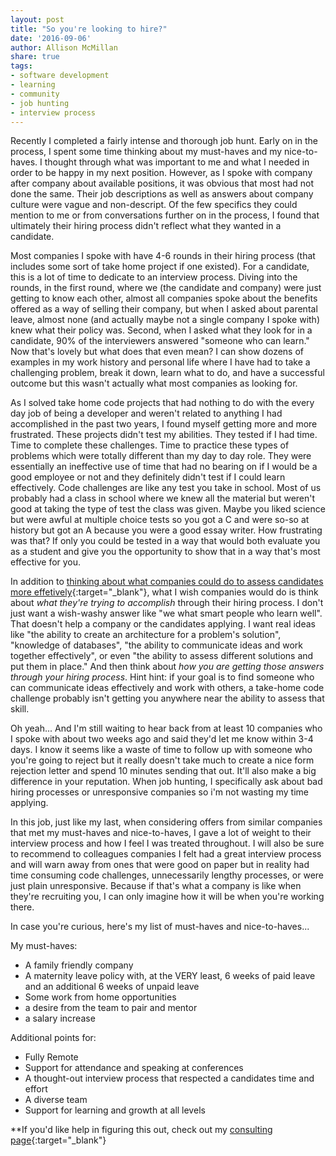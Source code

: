 ```yaml
---
layout: post
title: "So you're looking to hire?"
date: '2016-09-06'
author: Allison McMillan
share: true
tags:
- software development
- learning
- community
- job hunting
- interview process
---
```


Recently I completed a fairly intense and thorough job hunt. Early on in the process, I spent some time thinking about my must-haves and my nice-to-haves. I thought through what was important to me and what I needed in order to be happy in my next position. However, as I spoke with company after company about available positions, it was obvious that most had not done the same. Their job descriptions as well as answers about company culture were vague and non-descript. Of the few specifics they could mention to me or from conversations further on in the process, I found that ultimately their hiring process didn't reflect what they wanted in a candidate.

Most companies I spoke with have 4-6 rounds in their hiring process (that includes some sort of take home project if one existed). For a candidate, this is a lot of time to dedicate to an interview process. Diving into the rounds, in the first round, where we (the candidate and company) were just getting to know each other, almost all companies spoke about the benefits offered as a way of selling their company, but when I asked about parental leave, almost none (and actually maybe not a single company I spoke with) knew what their policy was. Second, when I asked what they look for in a candidate, 90% of the interviewers answered "someone who can learn." Now that's lovely but what does that even mean? I can show dozens of examples in my work history and personal life where I have had to take a challenging problem, break it down, learn what to do, and have a successful outcome but this wasn't actually what most companies as looking for.

As I solved take home code projects that had nothing to do with the every day job of being a developer and weren't related to anything I had accomplished in the past two years, I found myself getting more and more frustrated. These projects didn't test my abilities. They tested if I had time. Time to complete these challenges. Time to practice these types of problems which were totally different than my day to day role. They were essentially an ineffective use of time that had no bearing on if I would be a good employee or not and they definitely didn't test if I could learn effectively. Code challenges are like any test you take in school. Most of us probably had a class in school where we knew all the material but weren't good at taking the type of test the class was given. Maybe you liked science but were awful at multiple choice tests so you got a C and were so-so at history but got an A because you were a good essay writer. How frustrating was that? If only you could be tested in a way that would both evaluate you as a student and give you the opportunity to show that in a way that's most effective for you.

In addition to [thinking about what companies could do to assess candidates more effetively](http://daydreamsinruby.com/technical-interviews-revised-process/){:target="_blank"}, what I wish companies would do is think about *what they're trying to accomplish* through their hiring process. I don't just want a wish-washy answer like "we what smart people who learn well". That doesn't help a company or the candidates applying. I want real ideas like "the ability to create an architecture for a problem's solution", "knowledge of databases", "the ability to communicate ideas and work together effectively", or even "the ability to assess different solutions and put them in place." And then think about *how you are getting those answers through your hiring process*. Hint hint: if your goal is to find someone who can communicate ideas effectively and work with others, a take-home code challenge probably isn't getting you anywhere near the ability to assess that skill.

Oh yeah... And I'm still waiting to hear back from at least 10 companies who I spoke with about two weeks ago and said they'd let me know within 3-4 days. I know it seems like a waste of time to follow up with someone who you're going to reject but it really doesn't take much to create a nice form rejection letter and spend 10 minutes sending that out. It'll also make a big difference in your reputation. When job hunting, I specifically ask about bad hiring processes or unresponsive companies so i'm not wasting my time applying.

In this job, just like my last, when considering offers from similar companies that met my must-haves and nice-to-haves, I gave a lot of weight to their interview process and how I feel I was treated throughout. I will also be sure to recommend to colleagues companies I felt had a great interview process and will warn away from ones that were good on paper but in reality had time consuming code challenges, unnecessarily lengthy processes, or were just plain unresponsive. Because if that's what a company is like when they're recruiting you, I can only imagine how it will be when you're working there.


In case you're curious, here's my list of must-haves and nice-to-haves...

My must-haves:
- A family friendly company
- A maternity leave policy with, at the VERY least, 6 weeks of paid leave and an additional 6 weeks of unpaid leave
- Some work from home opportunities
- a desire from the team to pair and mentor
- a salary increase


Additional points for:
- Fully Remote
- Support for attendance and speaking at conferences
- A thought-out interview process that respected a candidates time and effort
- A diverse team
- Support for learning and growth at all levels

**If you'd like help in figuring this out, check out my [consulting page](http://daydreamsinruby.com/consulting){:target="_blank"}
